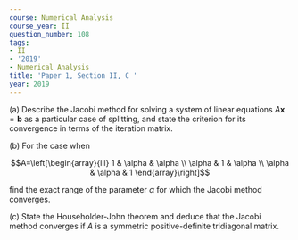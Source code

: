 ```yaml
---
course: Numerical Analysis
course_year: II
question_number: 108
tags:
- II
- '2019'
- Numerical Analysis
title: 'Paper 1, Section II, C '
year: 2019
---
```




(a) Describe the Jacobi method for solving a system of linear equations $A \boldsymbol{x}=\boldsymbol{b}$ as a particular case of splitting, and state the criterion for its convergence in terms of the iteration matrix.

(b) For the case when

$$A=\left[\begin{array}{lll}
1 & \alpha & \alpha \\
\alpha & 1 & \alpha \\
\alpha & \alpha & 1
\end{array}\right]$$

find the exact range of the parameter $\alpha$ for which the Jacobi method converges.

(c) State the Householder-John theorem and deduce that the Jacobi method converges if $A$ is a symmetric positive-definite tridiagonal matrix.